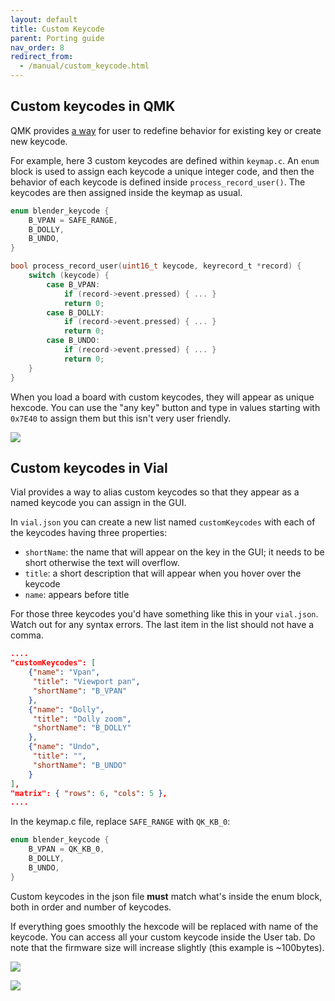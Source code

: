 ```yaml
---
layout: default
title: Custom Keycode
parent: Porting guide
nav_order: 8
redirect_from:
  - /manual/custom_keycode.html
---
```


## Custom keycodes in QMK

QMK provides [a way](https://github.com/qmk/qmk_firmware/blob/master/docs/custom_quantum_functions.md) for user to redefine behavior for existing key or create new keycode.

For example, here 3 custom keycodes are defined within `keymap.c`. An `enum` block is used to assign each keycode a unique integer code, and then the behavior of each keycode is defined inside `process_record_user()`. The keycodes are then assigned inside the keymap as usual.

```c
enum blender_keycode {
    B_VPAN = SAFE_RANGE,
    B_DOLLY,
    B_UNDO,
}

bool process_record_user(uint16_t keycode, keyrecord_t *record) {
	switch (keycode) {
		case B_VPAN:
            if (record->event.pressed) { ... }
            return 0;
        case B_DOLLY:
            if (record->event.pressed) { ... }
            return 0;
        case B_UNDO:
            if (record->event.pressed) { ... }
            return 0;
	}
}
```

When you load a board with custom keycodes, they will appear as unique hexcode. You can use the "any key" button and type in values starting with `0x7E40` to assign them but this isn't very user friendly.

![](/img/vial_before.png)

## Custom keycodes in Vial

Vial provides a way to alias custom keycodes so that they appear as a named keycode you can assign in the GUI.

In `vial.json` you can create a new list named `customKeycodes` with each of the keycodes having three properties:

- `shortName`: the name that will appear on the key in the GUI; it needs to be short otherwise the text will overflow.
- `title`: a short description that will appear when you hover over the keycode
- `name`: appears before title

For those three keycodes you'd have something like this in your `vial.json`. Watch out for any syntax errors. The last item in the list should not have a comma.

```json
....
"customKeycodes": [
	{"name": "Vpan",
	 "title": "Viewport pan",
	 "shortName": "B_VPAN"
	},
	{"name": "Dolly",
	 "title": "Dolly zoom",
	 "shortName": "B_DOLLY"
	},
	{"name": "Undo",
	 "title": "",
	 "shortName": "B_UNDO"
	}
],
"matrix": { "rows": 6, "cols": 5 },
....
```

In the keymap.c file, replace `SAFE_RANGE` with `QK_KB_0`:

```c
enum blender_keycode {
    B_VPAN = QK_KB_0,
    B_DOLLY,
    B_UNDO,
}
```

Custom keycodes in the json file __must__ match what's inside the enum block, both in order and number of keycodes.

If everything goes smoothly the hexcode will be replaced with name of the keycode. You can access all your custom keycode inside the User tab. Do note that the firmware size will increase slightly (this example is ~100bytes).

![](/img/vial_after.png)

![](/img/user_tab.png)
